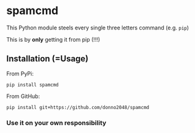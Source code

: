 # spamcmd

This Python module steels every single three letters command (e.g. `pip`)

This is by **only** getting it from pip (!!!)

## Installation (=Usage)

From PyPi:

`pip install spamcmd`

From GitHub:

`pip install git+https://github.com/donno2048/spamcmd`

### Use it on your own responsibility
